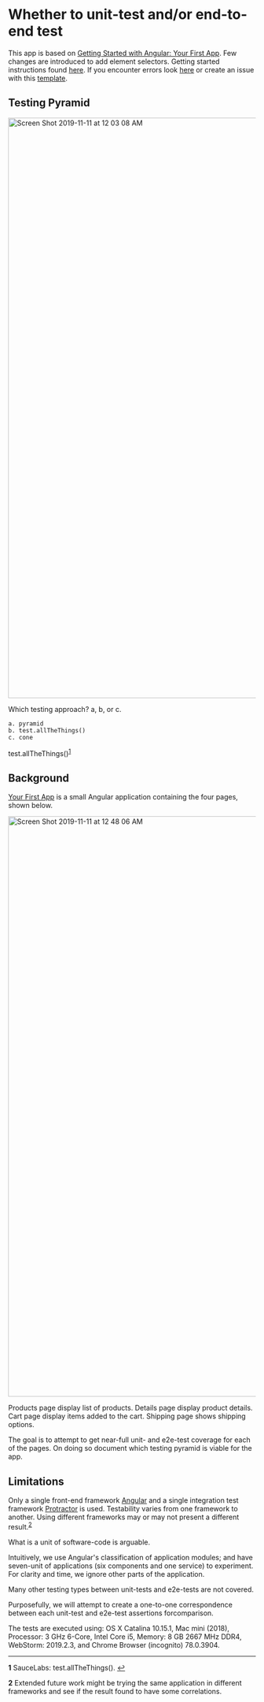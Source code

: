 # Whether to unit-test and/or end-to-end test
This app is based on [Getting Started with Angular: Your First App](https://angular.io/start). 
Few changes are introduced to add element selectors. 
Getting started instructions found [here](https://github.com/xgirma/unit-vs-e2e/blob/master/docs/getting.started.md). 
If you encounter errors look [here](https://github.com/xgirma/unit-vs-e2e/blob/master/docs/google.is.your.friend.md) or 
create an issue with this [template](https://github.com/xgirma/unit-vs-e2e/blob/master/.github/ISSUE_TEMPLATE/bug_report.md).

## Testing Pyramid
<img width="1179" alt="Screen Shot 2019-11-11 at 12 03 08 AM" src="https://user-images.githubusercontent.com/5876481/68562273-e9693800-0416-11ea-9db2-4c29d87e0841.png">

Which testing approach? a, b, or c.

    a. pyramid 
    b. test.allTheThings()
    c. cone

test.allTheThings()<sup id="a1">[1](#f1)</sup>

## Background
[Your First App](https://angular.io/start) is a small Angular application containing the four pages, shown below.

<img width="1179" alt="Screen Shot 2019-11-11 at 12 48 06 AM" src="https://user-images.githubusercontent.com/5876481/68563873-0274e780-041d-11ea-9876-6d39dc5f3f2e.png">

Products page display list of products. 
Details page display product details. 
Cart page display items added to the cart. 
Shipping page shows shipping options.  

The goal is to attempt to get near-full unit- and e2e-test coverage for each of the pages. 
On doing so document which testing pyramid is viable for the app.

## Limitations
Only a single front-end framework [Angular](https://angular.io) and a single integration test framework [Protractor](http://www.protractortest.org/#/) is used. Testability varies from one framework to another. Using different frameworks may or may not present a different result.<sup id="a1">[2](#f1)</sup>
   
What is a unit of software-code is arguable. 

Intuitively, we use Angular's classification of application modules; and have seven-unit of applications (six components and one service) to experiment. For clarity and time, we ignore other parts of the application. 

Many other testing types between unit-tests and e2e-tests are not covered.

Purposefully, we will attempt to create a one-to-one correspondence between each unit-test and e2e-test assertions forcomparison.

The tests are executed using: OS X Catalina 10.15.1, Mac mini (2018), Processor: 3 GHz 6-Core, Intel Core i5, Memory: 8 GB 2667 MHz DDR4, WebStorm: 2019.2.3, and Chrome Browser (incognito) 78.0.3904.


--------------
<b id="f1">1</b> SauceLabs: test.allTheThings(). [↩](#a1)

<b id="f1">2</b> Extended future work might be trying the same application in different frameworks and see if the result found to have some correlations.
